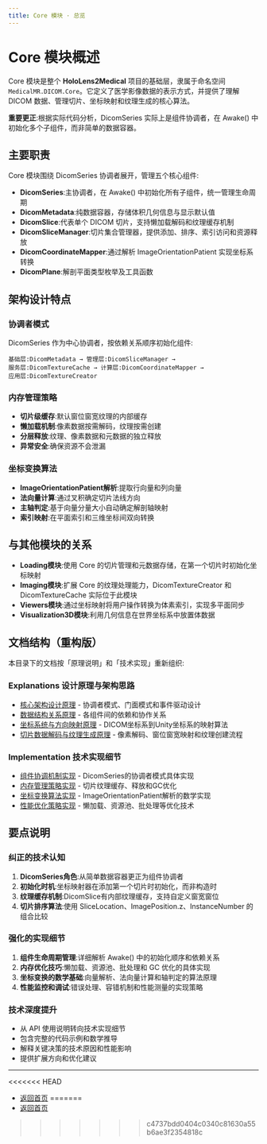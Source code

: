 ```yaml
---
title: Core 模块 · 总览
---
```


# Core 模块概述

Core 模块是整个 **HoloLens2Medical** 项目的基础层，隶属于命名空间 `MedicalMR.DICOM.Core`。它定义了医学影像数据的表示方式，并提供了理解 DICOM 数据、管理切片、坐标映射和纹理生成的核心算法。

**重要更正**:根据实际代码分析，DicomSeries 实际上是组件协调者，在 Awake() 中初始化多个子组件，而非简单的数据容器。

## 主要职责

Core 模块围绕 DicomSeries 协调者展开，管理五个核心组件:

- **DicomSeries**:主协调者，在 Awake() 中初始化所有子组件，统一管理生命周期
- **DicomMetadata**:纯数据容器，存储体积几何信息与显示默认值
- **DicomSlice**:代表单个 DICOM 切片，支持懒加载解码和纹理缓存机制
- **DicomSliceManager**:切片集合管理器，提供添加、排序、索引访问和资源释放
- **DicomCoordinateMapper**:通过解析 ImageOrientationPatient 实现坐标系转换
- **DicomPlane**:解剖平面类型枚举及工具函数

## 架构设计特点

### 协调者模式
DicomSeries 作为中心协调者，按依赖关系顺序初始化组件:
```
基础层:DicomMetadata → 管理层:DicomSliceManager → 
服务层:DicomTextureCache → 计算层:DicomCoordinateMapper → 
应用层:DicomTextureCreator
```

### 内存管理策略
- **切片级缓存**:默认窗位窗宽纹理的内部缓存
- **懒加载机制**:像素数据按需解码，纹理按需创建
- **分层释放**:纹理、像素数据和元数据的独立释放
- **异常安全**:确保资源不会泄漏

### 坐标变换算法
- **ImageOrientationPatient解析**:提取行向量和列向量
- **法向量计算**:通过叉积确定切片法线方向
- **主轴判定**:基于向量分量大小自动确定解剖轴映射
- **索引映射**:在平面索引和三维坐标间双向转换

## 与其他模块的关系

- **Loading模块**:使用 Core 的切片管理和元数据存储，在第一个切片时初始化坐标映射
- **Imaging模块**:扩展 Core 的纹理处理能力，DicomTextureCreator 和 DicomTextureCache 实际位于此模块
- **Viewers模块**:通过坐标映射将用户操作转换为体素索引，实现多平面同步
- **Visualization3D模块**:利用几何信息在世界坐标系中放置体数据

## 文档结构（重构版）

本目录下的文档按「原理说明」和「技术实现」重新组织:

### Explanations 设计原理与架构思路

  * [核心架构设计原理](./explanations/01_core_architecture_design.html) - 协调者模式、门面模式和事件驱动设计
  * [数据结构关系原理](./explanations/02_data_structure_relationships.html) - 各组件间的依赖和协作关系
  * [坐标系统与方向映射原理](./explanations/03_coordinate_system_principles.html) - DICOM坐标系到Unity坐标系的映射算法
  * [切片数据解码与纹理生成原理](./explanations/04_slice_data_texture_generation.html) - 像素解码、窗位窗宽映射和纹理创建流程

### Implementation 技术实现细节

  * [组件协调机制实现](./implementation/01_component_coordination_mechanism.html) - DicomSeries的协调者模式具体实现
  * [内存管理策略实现](./implementation/02_memory_management_implementation.html) - 切片纹理缓存、释放和GC优化
  * [坐标变换算法实现](./implementation/03_coordinate_transformation_algorithm.html) - ImageOrientationPatient解析的数学实现
  * [性能优化策略实现](./implementation/04_performance_optimization_strategies.html) - 懒加载、资源池、批处理等优化技术

## 要点说明

### 纠正的技术认知

1. **DicomSeries角色**:从简单数据容器更正为组件协调者
2. **初始化时机**:坐标映射器在添加第一个切片时初始化，而非构造时
3. **纹理缓存机制**:DicomSlice有内部纹理缓存，支持自定义窗宽窗位
4. **切片排序算法**:使用 SliceLocation、ImagePosition.z、InstanceNumber 的组合比较

### 强化的实现细节

1. **组件生命周期管理**:详细解析 Awake() 中的初始化顺序和依赖关系
2. **内存优化技巧**:懒加载、资源池、批处理和 GC 优化的具体实现
3. **坐标变换的数学基础**:向量解析、法向量计算和轴判定的算法原理
4. **性能监控和调试**:错误处理、容错机制和性能测量的实现策略

### 技术深度提升

- 从 API 使用说明转向技术实现细节
- 包含完整的代码示例和数学推导
- 解释关键决策的技术原因和性能影响
- 提供扩展方向和优化建议

---
<<<<<<< HEAD
* [返回首页](../README.html)
=======
* [返回首页](../README.md)
>>>>>>> c4737bdd0404c0340c81630a55b6ae3f2354818c

